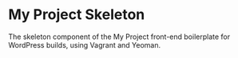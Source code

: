 # My Project Skeleton

The skeleton component of the My Project front-end boilerplate for WordPress builds, using Vagrant and Yeoman.

